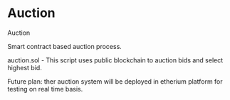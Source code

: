 # Auction
Auction

Smart contract based auction process.

auction.sol -
  This script uses public blockchain to auction bids and select highest bid.

Future plan:
  ther auction system will be deployed in etherium platform for testing on real time basis.
